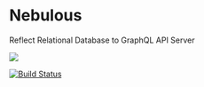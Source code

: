 # Nebulous
Reflect Relational Database to GraphQL API Server


![](https://github.com/olirice/nebulous/workflows/build/badge.svg)


[![Build Status](https://github.com/olirice/nebulous/workflows/Tests/badge.svg)](https://github.com/olirice/nebulous/actions)
